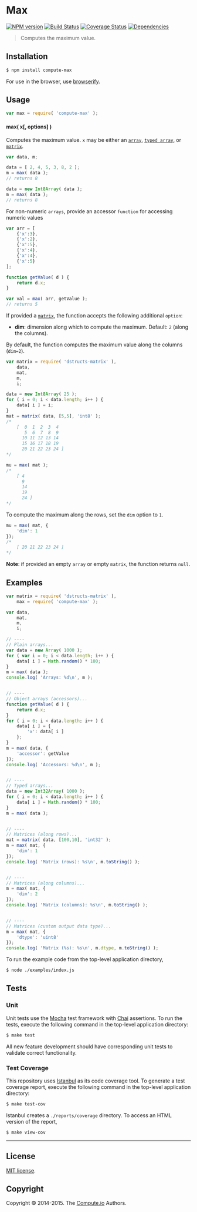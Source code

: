 Max
===
[![NPM version][npm-image]][npm-url] [![Build Status][travis-image]][travis-url] [![Coverage Status][coveralls-image]][coveralls-url] [![Dependencies][dependencies-image]][dependencies-url]

> Computes the maximum value.


## Installation

``` bash
$ npm install compute-max
```

For use in the browser, use [browserify](https://github.com/substack/node-browserify).


## Usage

``` javascript
var max = require( 'compute-max' );
```

#### max( x[, options] )

Computes the maximum value. `x` may be either an [`array`](https://developer.mozilla.org/en-US/docs/Web/JavaScript/Reference/Global_Objects/Array), [`typed array`](https://developer.mozilla.org/en-US/docs/Web/JavaScript/Typed_arrays), or [`matrix`](https://github.com/dstructs/matrix).

``` javascript
var data, m;

data = [ 2, 4, 5, 3, 8, 2 ];
m = max( data );
// returns 8

data = new Int8Array( data );
m = max( data );
// returns 8
```

For non-numeric `arrays`, provide an accessor `function` for accessing numeric values

``` javascript
var arr = [
	{'x':3},
	{'x':2},
	{'x':5},
	{'x':4},
	{'x':4},
	{'x':5}
];

function getValue( d ) {
	return d.x;
}

var val = max( arr, getValue );
// returns 5
```

If provided a [`matrix`](https://github.com/dstructs/matrix), the function accepts the following additional `option`:

*	__dim__: dimension along which to compute the maximum. Default: `2` (along the columns).

By default, the function computes the maximum value along the columns (`dim=2`).

``` javascript
var matrix = require( 'dstructs-matrix' ),
	data,
	mat,
	m,
	i;

data = new Int8Array( 25 );
for ( i = 0; i < data.length; i++ ) {
	data[ i ] = i;
}
mat = matrix( data, [5,5], 'int8' );
/*
	[  0  1  2  3  4
	   5  6  7  8  9
	  10 11 12 13 14
	  15 16 17 18 19
	  20 21 22 23 24 ]
*/

mu = max( mat );
/*
	[ 4
	  9
	  14
	  19
	  24 ]
*/
```

To compute the maximum along the rows, set the `dim` option to `1`.

``` javascript
mu = max( mat, {
	'dim': 1
});
/*
	[ 20 21 22 23 24 ]
*/
```

__Note__: if provided an empty `array` or empty `matrix`, the function returns `null`.

## Examples

``` javascript
var matrix = require( 'dstructs-matrix' ),
	max = require( 'compute-max' );

var data,
	mat,
	m,
	i;

// ----
// Plain arrays...
var data = new Array( 1000 );
for ( var i = 0; i < data.length; i++ ) {
	data[ i ] = Math.random() * 100;
}
m = max( data );
console.log( 'Arrays: %d\n', m );


// ----
// Object arrays (accessors)...
function getValue( d ) {
	return d.x;
}
for ( i = 0; i < data.length; i++ ) {
	data[ i ] = {
		'x': data[ i ]
	};
}
m = max( data, {
	'accessor': getValue
});
console.log( 'Accessors: %d\n', m );


// ----
// Typed arrays...
data = new Int32Array( 1000 );
for ( i = 0; i < data.length; i++ ) {
	data[ i ] = Math.random() * 100;
}
m = max( data );


// ----
// Matrices (along rows)...
mat = matrix( data, [100,10], 'int32' );
m = max( mat, {
	'dim': 1
});
console.log( 'Matrix (rows): %s\n', m.toString() );


// ----
// Matrices (along columns)...
m = max( mat, {
	'dim': 2
});
console.log( 'Matrix (columns): %s\n', m.toString() );


// ----
// Matrices (custom output data type)...
m = max( mat, {
	'dtype': 'uint8'
});
console.log( 'Matrix (%s): %s\n', m.dtype, m.toString() );

```

To run the example code from the top-level application directory,

``` bash
$ node ./examples/index.js
```


## Tests

### Unit

Unit tests use the [Mocha](http://mochajs.org) test framework with [Chai](http://chaijs.com) assertions. To run the tests, execute the following command in the top-level application directory:

``` bash
$ make test
```

All new feature development should have corresponding unit tests to validate correct functionality.


### Test Coverage

This repository uses [Istanbul](https://github.com/gotwarlost/istanbul) as its code coverage tool. To generate a test coverage report, execute the following command in the top-level application directory:

``` bash
$ make test-cov
```

Istanbul creates a `./reports/coverage` directory. To access an HTML version of the report,

``` bash
$ make view-cov
```


---
## License

[MIT license](http://opensource.org/licenses/MIT).


## Copyright

Copyright &copy; 2014-2015. The [Compute.io](https://github.com/compute-io) Authors.


[npm-image]: http://img.shields.io/npm/v/compute-max.svg
[npm-url]: https://npmjs.org/package/compute-max

[travis-image]: http://img.shields.io/travis/compute-io/max/master.svg
[travis-url]: https://travis-ci.org/compute-io/max

[coveralls-image]: https://img.shields.io/coveralls/compute-io/max/master.svg
[coveralls-url]: https://coveralls.io/r/compute-io/max?branch=master

[dependencies-image]: http://img.shields.io/david/compute-io/max.svg
[dependencies-url]: https://david-dm.org/compute-io/max

[dev-dependencies-image]: http://img.shields.io/david/dev/compute-io/max.svg
[dev-dependencies-url]: https://david-dm.org/dev/compute-io/max

[github-issues-image]: http://img.shields.io/github/issues/compute-io/max.svg
[github-issues-url]: https://github.com/compute-io/max/issues
